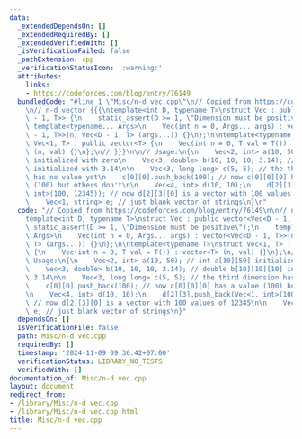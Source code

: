 ```yaml
---
data:
  _extendedDependsOn: []
  _extendedRequiredBy: []
  _extendedVerifiedWith: []
  _isVerificationFailed: false
  _pathExtension: cpp
  _verificationStatusIcon: ':warning:'
  attributes:
    links:
    - https://codeforces.com/blog/entry/76149
  bundledCode: "#line 1 \"Misc/n-d vec.cpp\"\n// Copied from https://codeforces.com/blog/entry/76149\n\
    \n// n-d vector {{{\ntemplate<int D, typename T>\nstruct Vec : public vector<Vec<D\
    \ - 1, T>> {\n    static_assert(D >= 1, \"Dimension must be positive\");\n   \
    \ template<typename... Args>\n    Vec(int n = 0, Args... args) : vector<Vec<D\
    \ - 1, T>>(n, Vec<D - 1, T> (args...)) {}\n};\n\ntemplate<typename T>\nstruct\
    \ Vec<1, T> : public vector<T> {\n    Vec(int n = 0, T val = T()) : vector<T>\
    \ (n, val) {}\n};\n// }}}\n\n// Usage:\n{\n    Vec<2, int> a(10, 50); // int a[10][50]\
    \ initialized with zero\n    Vec<3, double> b(10, 10, 10, 3.14); // double b[10][10][10]\
    \ initialized with 3.14\n\n    Vec<3, long long> c(5, 5); // the third dimension\
    \ has no value yet\n    c[0][0].push_back(100); // now c[0][0][0] has a value\
    \ (100) but others don't\n\n    Vec<4, int> d(10, 10);\n    d[2][3].push_back(Vec<1,\
    \ int>(100, 12345)); // now d[2][3][0] is a vector with 100 values of 12345\n\n\
    \    Vec<1, string> e; // just blank vector of strings\n}\n"
  code: "// Copied from https://codeforces.com/blog/entry/76149\n\n// n-d vector {{{\n\
    template<int D, typename T>\nstruct Vec : public vector<Vec<D - 1, T>> {\n   \
    \ static_assert(D >= 1, \"Dimension must be positive\");\n    template<typename...\
    \ Args>\n    Vec(int n = 0, Args... args) : vector<Vec<D - 1, T>>(n, Vec<D - 1,\
    \ T> (args...)) {}\n};\n\ntemplate<typename T>\nstruct Vec<1, T> : public vector<T>\
    \ {\n    Vec(int n = 0, T val = T()) : vector<T> (n, val) {}\n};\n// }}}\n\n//\
    \ Usage:\n{\n    Vec<2, int> a(10, 50); // int a[10][50] initialized with zero\n\
    \    Vec<3, double> b(10, 10, 10, 3.14); // double b[10][10][10] initialized with\
    \ 3.14\n\n    Vec<3, long long> c(5, 5); // the third dimension has no value yet\n\
    \    c[0][0].push_back(100); // now c[0][0][0] has a value (100) but others don't\n\
    \n    Vec<4, int> d(10, 10);\n    d[2][3].push_back(Vec<1, int>(100, 12345));\
    \ // now d[2][3][0] is a vector with 100 values of 12345\n\n    Vec<1, string>\
    \ e; // just blank vector of strings\n}"
  dependsOn: []
  isVerificationFile: false
  path: Misc/n-d vec.cpp
  requiredBy: []
  timestamp: '2024-11-09 09:36:42+07:00'
  verificationStatus: LIBRARY_NO_TESTS
  verifiedWith: []
documentation_of: Misc/n-d vec.cpp
layout: document
redirect_from:
- /library/Misc/n-d vec.cpp
- /library/Misc/n-d vec.cpp.html
title: Misc/n-d vec.cpp
---
```

